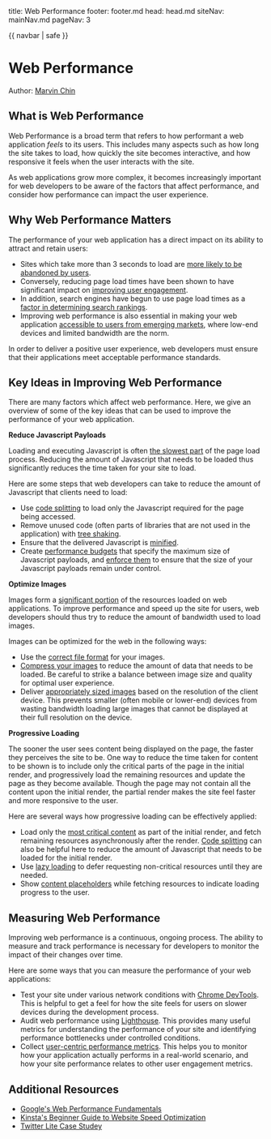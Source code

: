 <frontmatter>
  title: Web Performance
  footer: footer.md
  head: head.md
  siteNav: mainNav.md
  pageNav: 3
</frontmatter>

{{ navbar | safe }}

<div class="website-content">

# Web Performance

Author: [Marvin Chin](https://github.com/marvinchin)

## What is Web Performance

Web Performance is a broad term that refers to how performant a web application *feels* to its users. This includes many aspects such as how long the site takes to load, how quickly the site becomes interactive, and how responsive it feels when the user interacts with the site.

As web applications grow more complex, it becomes increasingly important for web developers to be aware of the factors that affect performance, and consider how performance can impact the user experience.

## Why Web Performance Matters

The performance of your web application has a direct impact on its ability to attract and retain users: 
- Sites which take more than 3 seconds to load are [more likely to be abandoned by users](https://developer.akamai.com/blog/2016/09/14/mobile-load-time-user-abandonment).
- Conversely, reducing page load times have been shown to have significant impact on [improving user engagement](https://medium.com/carousell-insider/how-we-made-carousells-mobile-web-experience-3x-faster-bbb3be93e006).
- In addition, search engines have begun to use page load times as a [factor in determining search rankings](https://webmasters.googleblog.com/2018/01/using-page-speed-in-mobile-search.html).
- Improving web performance is also essential in making your web application [accessible to users from emerging markets](https://building.calibreapp.com/beyond-the-bubble-real-world-performance-9c991dcd5342), where low-end devices and limited bandwidth are the norm.

In order to deliver a positive user experience, web developers must ensure that their applications meet acceptable performance standards.

## Key Ideas in Improving Web Performance
There are many factors which affect web performance. Here, we give an overview of some of the key ideas that can be used to improve the performance of your web application.

**Reduce Javascript Payloads**

Loading and executing Javascript is often [the slowest part](https://medium.com/@addyosmani/the-cost-of-javascript-in-2018-7d8950fbb5d4) of the page load process. Reducing the amount of Javascript that needs to be loaded thus significantly reduces the time taken for your site to load.

Here are some steps that web developers can take to reduce the amount of Javascript that clients need to load:
- Use [code splitting](https://developers.google.com/web/fundamentals/performance/optimizing-javascript/code-splitting/) to load only the Javascript required for the page being accessed.
- Remove unused code (often parts of libraries that are not used in the application) with [tree shaking](https://developers.google.com/web/fundamentals/performance/optimizing-javascript/tree-shaking/).
- Ensure that the delivered Javascript is [minified](https://developers.google.com/web/fundamentals/performance/optimizing-content-efficiency/javascript-startup-optimization/).
- Create [performance budgets](https://infrequently.org/2017/10/can-you-afford-it-real-world-web-performance-budgets/) that specify the maximum size of Javascript payloads, and [enforce them](https://web.dev/fast/incorporate-performance-budgets-into-your-build-tools) to ensure that the size of your Javascript payloads remain under control.

**Optimize Images**

Images form a [significant portion](https://httparchive.org/reports/page-weight) of the resources loaded on web applications. To improve performance and speed up the site for users, web developers should thus try to reduce the amount of bandwidth used to load images.

Images can be optimized for the web in the following ways:
- Use the [correct file format](https://medium.com/beginners-guide-to-mobile-web-development/web-image-formats-googles-webp-17e2fe5fc53e) for your images.
- [Compress your images](https://www.html5rocks.com/en/tutorials/speed/img-compression/) to reduce the amount of data that needs to be loaded. Be careful to strike a balance between image size and quality for optimal user experience.
- Deliver [appropriately sized images](https://developer.mozilla.org/en-US/docs/Learn/HTML/Multimedia_and_embedding/Responsive_images) based on the resolution of the client device. This prevents smaller (often mobile or lower-end) devices from wasting bandwidth loading large images that cannot be displayed at their full resolution on the device.

**Progressive Loading**

The sooner the user sees content being displayed on the page, the faster they perceives the site to be. One way to reduce the time taken for content to be shown is to include only the critical parts of the page in the initial render, and progressively load the remaining resources and update the page as they become available. Though the page may not contain all the content upon the initial render, the partial render makes the site feel faster and more responsive to the user.

Here are several ways how progressive loading can be effectively applied:
- Load only the [most critical content](https://developers.google.com/web/fundamentals/performance/critical-rendering-path/) as part of the initial render, and fetch remaining resources asynchronously after the render. [Code splitting](https://developers.google.com/web/fundamentals/performance/optimizing-javascript/code-splitting/) can also be helpful here to reduce the amount of Javascript that needs to be loaded for the initial render.
- Use [lazy loading](https://developers.google.com/web/fundamentals/performance/lazy-loading-guidance/images-and-video/) to defer requesting non-critical resources until they are needed.
- Show [content placeholders](https://medium.com/@praveencnaik/content-placeholder-the-new-design-trend-for-audience-involvement-e2ab533d7304) while fetching resources to indicate loading progress to the user.

## Measuring Web Performance

Improving web performance is a continuous, ongoing process. The ability to measure and track performance is necessary for developers to monitor the impact of their changes over time.

Here are some ways that you can measure the performance of your web applications:
- Test your site under various network conditions with [Chrome DevTools](https://developers.google.com/web/tools/chrome-devtools/network/network-conditions). This is helpful to get a feel for how the site feels for users on slower devices during the development process.
- Audit web performance using [Lighthouse](https://developers.google.com/web/tools/lighthouse/). This provides many useful metrics for understanding the performance of your site and identifying performance bottlenecks under controlled conditions.
- Collect [user-centric performance metrics](https://developers.google.com/web/fundamentals/performance/user-centric-performance-metrics). This helps you to monitor how your application actually performs in a real-world scenario, and how your site performance relates to other user engagement metrics.


## Additional Resources
- [Google's Web Performance Fundamentals](https://developers.google.com/web/fundamentals/performance/why-performance-matters/)
- [Kinsta's Beginner Guide to Website Speed Optimization](https://kinsta.com/learn/page-speed/)
- [Twitter Lite Case Studey](https://medium.com/@paularmstrong/twitter-lite-and-high-performance-react-progressive-web-apps-at-scale-d28a00e780a3)

</div>
